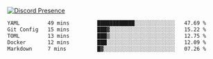 [![Discord Presence](https://lanyard.cnrad.dev/api/689805100331696149)](https://discord.com/users/689805100331696149)

<!--START_SECTION:waka-->

```txt
YAML         49 mins         ████████████░░░░░░░░░░░░░   47.69 %
Git Config   15 mins         ███▓░░░░░░░░░░░░░░░░░░░░░   15.22 %
TOML         13 mins         ███▒░░░░░░░░░░░░░░░░░░░░░   12.75 %
Docker       12 mins         ███░░░░░░░░░░░░░░░░░░░░░░   12.09 %
Markdown     7 mins          █▓░░░░░░░░░░░░░░░░░░░░░░░   07.26 %
```

<!--END_SECTION:waka-->
<img src="https://hit.yhype.me/github/profile?user_id=53441990" alt="">
